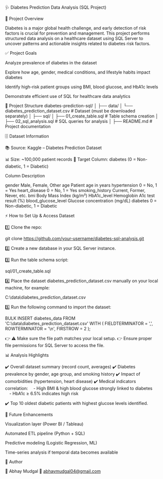 🩺 Diabetes Prediction Data Analysis (SQL Project)

📌 Project Overview

Diabetes is a major global health challenge, and early detection of risk factors is crucial for prevention and management.
This project performs structured data analysis on a healthcare dataset using SQL Server to uncover patterns and actionable insights related to diabetes risk factors.

✅ Project Goals

Analyze prevalence of diabetes in the dataset

Explore how age, gender, medical conditions, and lifestyle habits impact diabetes

Identify high-risk patient groups using BMI, blood glucose, and HbA1c levels

Demonstrate efficient use of SQL for healthcare data analytics

📂 Project Structure
diabetes-prediction-sql/
│
├── data/
│   └── diabetes_prediction_dataset.csv    # Dataset (must be downloaded separately)
│
├── sql/
│   ├── 01_create_table.sql                # Table schema creation
│   ├── 02_sql_analysis.sql               # SQL queries for analysis
│
├── README.md                             # Project documentation

🗄 Dataset Information

📚 Source: Kaggle – Diabetes Prediction Dataset

📊 Size: ~100,000 patient records
🎯 Target Column: diabetes (0 = Non-diabetic, 1 = Diabetic)

Column	Description

gender	Male, Female, Other
age	Patient age in years
hypertension	0 = No, 1 = Yes
heart_disease	0 = No, 1 = Yes
smoking_history	Current, Former, Never, etc.
bmi	Body Mass Index (kg/m²)
HbA1c_level	Hemoglobin A1c test result (%)
blood_glucose_level	Glucose concentration (mg/dL)
diabetes	0 = Non-diabetic, 1 = Diabetic

⚡ How to Set Up & Access Dataset

1️⃣ Clone the repo:

git clone https://github.com/your-username/diabetes-sql-analysis.git


2️⃣ Create a new database in your SQL Server instance.

3️⃣ Run the table schema script:

sql/01_create_table.sql


4️⃣ Place the dataset diabetes_prediction_dataset.csv manually on your local machine, for example:

C:\data\diabetes_prediction_dataset.csv


5️⃣ Run the following command to import the dataset:

BULK INSERT diabetes_data
FROM 'C:\data\diabetes_prediction_dataset.csv'
WITH (
    FIELDTERMINATOR = ',',
    ROWTERMINATOR = '\n',
    FIRSTROW = 2
);


👉 ⚠️ Make sure the file path matches your local setup.
👉 Ensure proper file permissions for SQL Server to access the file.

📊 Analysis Highlights

✔️ Overall dataset summary (record count, averages)
✔️ Diabetes prevalence by gender, age group, and smoking history
✔️ Impact of comorbidities (hypertension, heart disease)
✔️ Medical indicators correlation:
 - High BMI & high blood glucose strongly linked to diabetes
 - HbA1c ≥ 6.5% indicates high risk

✔️ Top 10 oldest diabetic patients with highest glucose levels identified.

🚀 Future Enhancements

Visualization layer (Power BI / Tableau)

Automated ETL pipeline (Python + SQL)

Predictive modeling (Logistic Regression, ML)

Time-series analysis if temporal data becomes available

📝 Author

👤 Abhay Mudgal
📧 abhaymudgal04@gmail.com
